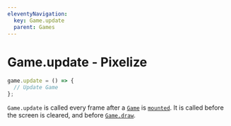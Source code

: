 ```yaml
---
eleventyNavigation:
  key: Game.update
  parent: Games
---
```


# Game.update - Pixelize

```js
game.update = () => {
  // Update Game
};
```

`Game.update` is called every frame after a [`Game`](/docs/game) is [`mounted`](/docs/game/mount). It is called before the screen is cleared, and before [`Game.draw`](/docs/game/draw).

